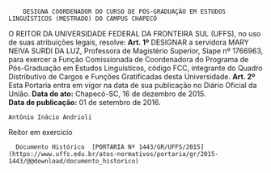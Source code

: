         DESIGNA COORDENADOR DO CURSO DE PÓS-GRADUAÇÃO EM ESTUDOS LINGUÍSTICOS (MESTRADO) DO CAMPUS CHAPECÓ  

 O REITOR DA UNIVERSIDADE FEDERAL DA FRONTEIRA SUL (UFFS), no uso de suas atribuições legais, resolve:   **Art. 1º**  DESIGNAR a servidora MARY NEIVA SURDI DA LUZ, Professora de Magistério Superior, Siape nº 1766963, para exercer a Função Comissionada de Coordenadora do Programa de Pós-Graduação em Estudos Linguísticos, código FCC, integrante do Quadro Distributivo de Cargos e Funções Gratificadas desta Universidade.   **Art. 2º**  Esta Portaria entra em vigor na data de sua publicação no Diário Oficial da União.        **Data do ato:** Chapecó-SC, 16 de dezembro de 2015.   
 **Data de publicação:**  01 de setembro de 2016. 

    Antônio Inácio Andrioli   
 Reitor em exercício 

      Documento Histórico  [PORTARIA Nº 1443/GR/UFFS/2015](https://www.uffs.edu.br/atos-normativos/portaria/gr/2015-1443/@@download/documento_historico)     
      